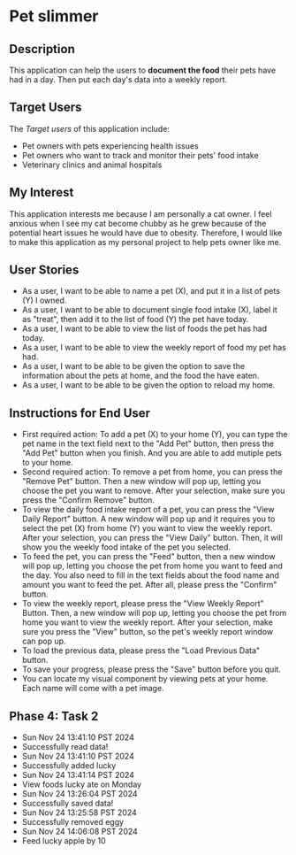 # Pet slimmer

## Description
This application can help the users to **document the food** their pets have had in a day. Then put each day's data into a weekly report.
## Target Users
The *Target users* of this application include:
- Pet owners with pets experiencing health issues
- Pet owners who want to track and monitor their pets' food intake
- Veterinary clinics and animal hospitals
## My Interest
This application interests me because I am personally a cat owner. I feel anxious when I see my cat become chubby as he grew because of the potential heart issues he would have due to obesity. Therefore, I would like to make this application as my personal project to help pets owner like me.


## User Stories
- As a user, I want to be able to name a pet (X), and put it in a list of pets (Y) I owned. 
- As a user, I want to be able to document single food intake (X), label it as "treat", then add it to the list of food (Y) the pet have today. 
- As a user, I want to be able to view the list of foods the pet has had today.
- As a user, I want to be able to view the weekly report of food my pet has had.
- As a user, I want to be able to be given the option to save the information about the pets at home, and the food the have eaten.
- As a user, I want to be able to be given the option to reload my home.
## Instructions for End User
- First required action: To add a pet (X) to your home (Y), you can type the pet name in the text field next to the "Add Pet" button, then press the "Add Pet" button when you finish. And you are able to add mutiple pets to your home.
- Second required action: To remove a pet from home, you can press the "Remove Pet" button. Then a new window will pop up, letting you choose the pet you want to remove. After your selection, make sure you press the "Confirm Remove" button.
- To view the daily food intake report of a pet, you can press the "View Daily Report" button. A new window will pop up and it requires you to select the pet (X) from home (Y) you want to view the weekly report. After your selection, you can press the "View Daily" button. Then, it will show you the weekly food intake of the pet you selected. 
- To feed the pet, you can press the "Feed" button, then a new window will pop up, letting you choose the pet from home you want to feed and the day. You also need to fill in the text fields about the food name and amount you want to feed the pet. After all, please press the "Confirm" button.
- To view the weekly report, please press the "View Weekly Report" Button. Then, a new window will pop up, letting you choose the pet from home you want to view the weekly report. After your selection, make sure you press the "View" button, so the pet's weekly report window can pop up.
- To load the previous data, please press the "Load Previous Data" button.
- To save your progress, please press the "Save" button before you quit.
- You can locate my visual component by viewing pets at your home. Each name will come with a pet image.
## Phase 4: Task 2
- Sun Nov 24 13:41:10 PST 2024
- Successfully read data!
- Sun Nov 24 13:41:10 PST 2024
- Successfully added lucky
- Sun Nov 24 13:41:14 PST 2024
- View foods lucky ate on Monday
- Sun Nov 24 13:26:04 PST 2024
- Successfully saved data!
- Sun Nov 24 13:25:58 PST 2024
- Successfully removed eggy
- Sun Nov 24 14:06:08 PST 2024
- Feed lucky apple by 10